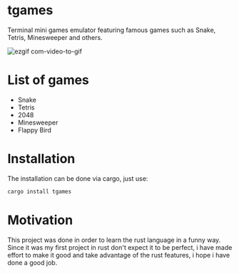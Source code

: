 # tgames
Terminal mini games emulator featuring famous games such as Snake, Tetris, Minesweeper 
and others.

![ezgif com-video-to-gif](resources/demo)

# List of games
- Snake
- Tetris
- 2048
- Minesweeper
- Flappy Bird

# Installation
The installation can be done via cargo, just use:
````bash
cargo install tgames
``````
# Motivation 
This project was done in order to learn the rust language in a funny way. Since 
it was my first project in rust don't expect it to be perfect, i have made effort
to make it good and take advantage of the rust features, i hope i have done a good
job.
